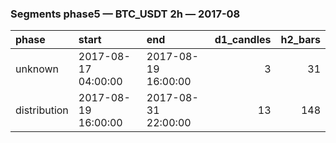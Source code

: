 ### Segments phase5 — BTC_USDT 2h — 2017-08

| phase        | start               | end                 |   d1_candles |   h2_bars |
|:-------------|:--------------------|:--------------------|-------------:|----------:|
| unknown      | 2017-08-17 04:00:00 | 2017-08-19 16:00:00 |            3 |        31 |
| distribution | 2017-08-19 16:00:00 | 2017-08-31 22:00:00 |           13 |       148 |